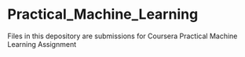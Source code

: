 # Practical_Machine_Learning

Files in this depository are submissions for Coursera Practical Machine Learning Assignment
